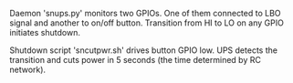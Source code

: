 
Daemon 'snups.py' monitors two GPIOs. One of them connected to LBO signal
and another to on/off button. Transition from HI to LO on any GPIO initiates
shutdown.

Shutdown script 'sncutpwr.sh' drives button GPIO low. UPS detects the
transition and cuts power in 5 seconds (the time determined by RC network).

